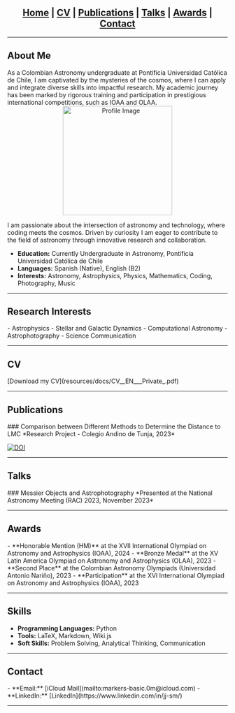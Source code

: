 <head>
    <link rel="shortcut icon" type="image/png" href="favicon.png?">
    <link rel="apple-touch-icon" href="/resources/images/favicon.png"> <!-- Optional, for iOS devices -->
    <link href="https://cdnjs.cloudflare.com/ajax/libs/font-awesome/6.0.0-beta3/css/all.min.css" rel="stylesheet"> <!-- Font Awesome CDN -->
</head>

<div style="text-align: center;">    
    <h2>
        <a href="#home">Home</a> | 
        <a href="#cv">CV</a> | 
        <a href="#publications">Publications</a> | 
        <a href="#talks">Talks</a> | 
        <a href="#awards">Awards</a> | 
        <a href="#contact">Contact</a>
    </h2>
</div>

---

## <i class="fas fa-globe"></i> About Me
<div id="home"></div>
As a Colombian Astronomy undergraduate at Pontificia Universidad Católica de Chile, I am captivated by the mysteries of the cosmos, where I can apply and integrate diverse skills into impactful research. My academic journey has been marked by rigorous training and participation in prestigious international competitions, such as IOAA and OLAA.

<div style="text-align: center;">
    <img src="resources/images/pfp.jpg" alt="Profile Image" style="width: 250px; border-radius: 0%;">
</div>

I am passionate about the intersection of astronomy and technology, where coding meets the cosmos. Driven by curiosity I am eager to contribute to the field of astronomy through innovative research and collaboration.

- **Education:** Currently Undergraduate in Astronomy, Pontificia Universidad Católica de Chile
- **Languages:** Spanish (Native), English (B2)
- **Interests:** Astronomy, Astrophysics, Physics, Mathematics, Coding, Photography, Music

---

## <i class="fas fa-brain"></i> Research Interests
<div id="publications"></div>
- Astrophysics
- Stellar and Galactic Dynamics
- Computational Astronomy
- Astrophotography
- Science Communication

---

## <i class="fas fa-file-alt"></i> CV
<div id="cv"></div>
[Download my CV](resources/docs/CV__EN___Private_.pdf) <!-- Replace with your CV link -->

---

## <i class="fas fa-book"></i> Publications
<div id="publications"></div>
### Comparison between Different Methods to Determine the Distance to LMC
*Research Project - Colegio Andino de Tunja, 2023*

[![DOI](https://zenodo.org/badge/DOI/10.5281/zenodo.13894141.svg)](https://doi.org/10.5281/zenodo.13894141)

---

## <i class="fas fa-comments"></i> Talks
<div id="talks"></div>
### Messier Objects and Astrophotography
*Presented at the National Astronomy Meeting (RAC) 2023, November 2023*

---

## <i class="fas fa-medal"></i> Awards
<div id="awards"></div>
- **Honorable Mention (HM)** at the XVII International Olympiad on Astronomy and Astrophysics (IOAA), 2024
- **Bronze Medal** at the XV Latin America Olympiad on Astronomy and Astrophysics (OLAA), 2023
- **Second Place** at the Colombian Astronomy Olympiads (Universidad Antonio Nariño), 2023
- **Participation** at the XVI International Olympiad on Astronomy and Astrophysics (IOAA), 2023
  
---

## <i class="fas fa-tools"></i> Skills

- **Programming Languages:** Python
- **Tools:** LaTeX, Markdown, Wiki.js
- **Soft Skills:** Problem Solving, Analytical Thinking, Communication

---

## <i class="fas fa-envelope"></i> Contact
<div id="contact"></div>
- **Email:** [iCloud Mail](mailto:markers-basic.0m@icloud.com)
- **LinkedIn:** [LinkedIn](https://www.linkedin.com/in/jj-sm/) <!-- Replace with your LinkedIn profile link -->

---

<!-- Optional: Add a footer with links to social media or additional resources -->
